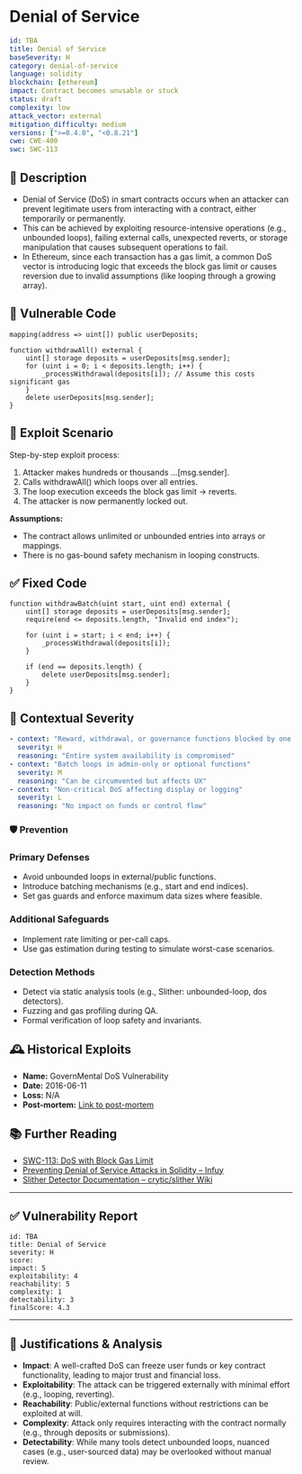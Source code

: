 # Denial of Service

```YAML
id: TBA
title: Denial of Service 
baseSeverity: H
category: denial-of-service
language: solidity
blockchain: [ethereum]
impact: Contract becomes unusable or stuck
status: draft
complexity: low
attack_vector: external
mitigation_difficulty: medium
versions: [">=0.4.0", "<0.8.21"]
cwe: CWE-400
swc: SWC-113
```

## 📝 Description

- Denial of Service (DoS) in smart contracts occurs when an attacker can prevent legitimate users from interacting with a contract, either temporarily or permanently. 
- This can be achieved by exploiting resource-intensive operations (e.g., unbounded loops), failing external calls, unexpected reverts, or storage manipulation that causes subsequent operations to fail.
- In Ethereum, since each transaction has a gas limit, a common DoS vector is introducing logic that exceeds the block gas limit or causes reversion due to invalid assumptions (like looping through a growing array).

## 🚨 Vulnerable Code

```solidity
mapping(address => uint[]) public userDeposits;

function withdrawAll() external {
    uint[] storage deposits = userDeposits[msg.sender];
    for (uint i = 0; i < deposits.length; i++) {
        _processWithdrawal(deposits[i]); // Assume this costs significant gas
    }
    delete userDeposits[msg.sender];
}
```

## 🧪 Exploit Scenario

Step-by-step exploit process:

1. Attacker makes hundreds or thousands ...[msg.sender].
2. Calls withdrawAll() which loops over all entries.
3. The loop execution exceeds the block gas limit → reverts.
4. The attacker is now permanently locked out. 

**Assumptions:**

- The contract allows unlimited or unbounded entries into arrays or mappings.
- There is no gas-bound safety mechanism in looping constructs.

## ✅ Fixed Code

```solidity
function withdrawBatch(uint start, uint end) external {
    uint[] storage deposits = userDeposits[msg.sender];
    require(end <= deposits.length, "Invalid end index");

    for (uint i = start; i < end; i++) {
        _processWithdrawal(deposits[i]);
    }

    if (end == deposits.length) {
        delete userDeposits[msg.sender];
    }
}
```

## 🧭 Contextual Severity

```yaml
- context: "Reward, withdrawal, or governance functions blocked by one user"
  severity: H
  reasoning: "Entire system availability is compromised"
- context: "Batch loops in admin-only or optional functions"
  severity: M
  reasoning: "Can be circumvented but affects UX"
- context: "Non-critical DoS affecting display or logging"
  severity: L
  reasoning: "No impact on funds or control flow"
```

### 🛡️ Prevention

### Primary Defenses

- Avoid unbounded loops in external/public functions.
- Introduce batching mechanisms (e.g., start and end indices).
- Set gas guards and enforce maximum data sizes where feasible.

### Additional Safeguards

- Implement rate limiting or per-call caps.
- Use gas estimation during testing to simulate worst-case  scenarios.

### Detection Methods

- Detect via static analysis tools (e.g., Slither: unbounded-loop, dos detectors).
- Fuzzing and gas profiling during QA.
- Formal verification of loop safety and invariants.

## 🕰️ Historical Exploits

- **Name:** GovernMental DoS Vulnerability  
- **Date:** 2016-06-11  
- **Loss:** N/A  
- **Post-mortem:** [Link to post-mortem](https://www.reddit.com/r/ethereum/comments/4np972/governmental_dapp_scam_or_honeypot/)

## 📚 Further Reading

- [SWC-113: DoS with Block Gas Limit](https://swcregistry.io/docs/SWC-113)
- [Preventing Denial of Service Attacks in Solidity – Infuy](https://www.infuy.com/blog/preventing-denial-of-service-attacks-in-solidity/) 
- [Slither Detector Documentation – crytic/slither Wiki](https://github.com/crytic/slither/wiki/Detector-Documentation) 

---

## ✅ Vulnerability Report 

```
id: TBA
title: Denial of Service
severity: H
score:
impact: 5        
exploitability: 4 
reachability: 5   
complexity: 1     
detectability: 3  
finalScore: 4.3
```

---

## 📄 Justifications & Analysis

- **Impact**: A well-crafted DoS can freeze user funds or key contract functionality, leading to major trust and financial loss.
- **Exploitability**: The attack can be triggered externally with minimal effort (e.g., looping, reverting).
- **Reachability**: Public/external functions without restrictions can be exploited at will.
- **Complexity**: Attack only requires interacting with the contract normally (e.g., through deposits or submissions).
- **Detectability**: While many tools detect unbounded loops, nuanced cases (e.g., user-sourced data) may be overlooked without manual review.